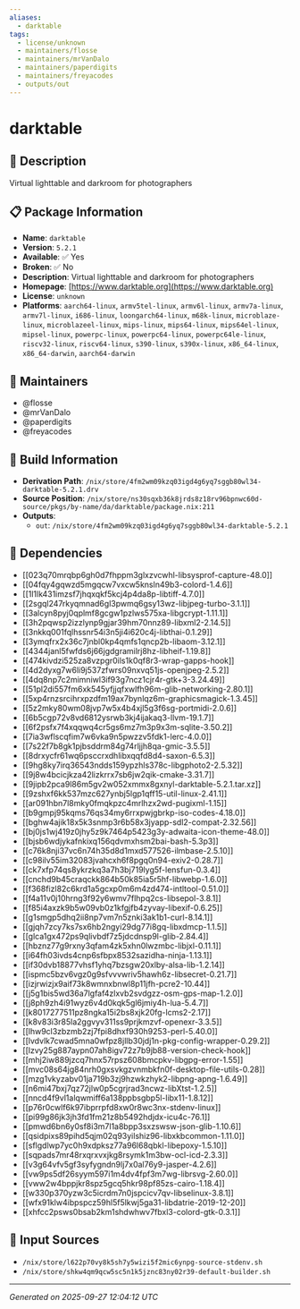 ```yaml
---
aliases:
  - darktable
tags:
  - license/unknown
  - maintainers/flosse
  - maintainers/mrVanDalo
  - maintainers/paperdigits
  - maintainers/freyacodes
  - outputs/out
---
```


# darktable

## 📝 Description

Virtual lighttable and darkroom for photographers

## 📋 Package Information

- **Name**: `darktable`
- **Version**: `5.2.1`
- **Available**: ✅ Yes
- **Broken**: ✅ No
- **Description**: Virtual lighttable and darkroom for photographers
- **Homepage**: [https://www.darktable.org](https://www.darktable.org)
- **License**: `unknown`
- **Platforms**: `aarch64-linux`, `armv5tel-linux`, `armv6l-linux`, `armv7a-linux`, `armv7l-linux`, `i686-linux`, `loongarch64-linux`, `m68k-linux`, `microblaze-linux`, `microblazeel-linux`, `mips-linux`, `mips64-linux`, `mips64el-linux`, `mipsel-linux`, `powerpc-linux`, `powerpc64-linux`, `powerpc64le-linux`, `riscv32-linux`, `riscv64-linux`, `s390-linux`, `s390x-linux`, `x86_64-linux`, `x86_64-darwin`, `aarch64-darwin`
## 👥 Maintainers

- @flosse
- @mrVanDalo
- @paperdigits
- @freyacodes


## 🔧 Build Information

- **Derivation Path**: `/nix/store/4fm2wm09kzq03igd4g6yq7sggb80wl34-darktable-5.2.1.drv`
- **Source Position**: `/nix/store/ns30sqxb36k8jrds8z18rv96bpnwc60d-source/pkgs/by-name/da/darktable/package.nix:211`
- **Outputs**:
  - `out`:  `/nix/store/4fm2wm09kzq03igd4g6yq7sggb80wl34-darktable-5.2.1`

## 🔗 Dependencies

- [[023q70mrqbp6gh0d7fhppm3glxzvcwhl-libsysprof-capture-48.0]]
- [[04fqy4gqwzd5mgqcw7vxcw5knsln49b3-colord-1.4.6]]
- [[1l1lk431imzsf7jhqxqkf5kcj4p4da8p-libtiff-4.7.0]]
- [[2sgql247rkyqmnad6gl3pwmq6gsy13wz-libjpeg-turbo-3.1.1]]
- [[3alcyn8pyj0qplmf8gcgw1pzlws575xa-libgcrypt-1.11.1]]
- [[3h2pqwsp2izzlynp9gjar39hm70nnz89-libxml2-2.14.5]]
- [[3nkkq001fqlhssnr54i3n5ji4i620c4j-libthai-0.1.29]]
- [[3ymqfrx2x36c7jnbl0kp4qmfs1qncp2b-libaom-3.12.1]]
- [[4344janl5fwfds6j66jgdgramilrj8hz-libheif-1.19.8]]
- [[474kivdzi525za8vzpgr0ils1k0qf8r3-wrap-gapps-hook]]
- [[4d2dyxg7w6li9j537zfwrs09nxvq51js-openjpeg-2.5.2]]
- [[4dq8np7c2mimniwl3if93g7ncz1cjr4r-gtk+3-3.24.49]]
- [[51pl2di557fm6xk545yfjjqfxwlfh96m-glib-networking-2.80.1]]
- [[5xp4rnzsrcihrxpzdfm19ax7bynlqz6m-graphicsmagick-1.3.45]]
- [[5z2mky80wm08jvp7w5x4b4xjl5g3f6sg-portmidi-2.0.6]]
- [[6b5cgp72v8vd6812ysrwb3kj4ijakaq3-llvm-19.1.7]]
- [[6f2psfx7f4xqqwq4cr5gs6mz7m3p9x3m-sqlite-3.50.2]]
- [[7ia3wflscqfim7w6vka9n5pwzzv5fdk1-lerc-4.0.0]]
- [[7s22f7b8gk1pjbsddrm84g74rljjh8qa-gmic-3.5.5]]
- [[8drxycfr61wq6psccrxdhlibxqqfd8d4-saxon-6.5.3]]
- [[9hg8ky7irq36543ndds159ypzhls378c-libgphoto2-2.5.32]]
- [[9j8w4bcicjkza42lizkrrx7sb6jw2qik-cmake-3.31.7]]
- [[9jipb2pca9l86m5gv2w052xmmx8gxnyl-darktable-5.2.1.tar.xz]]
- [[9zshxf6kk537mzc627ynbj5lgp1qff15-util-linux-2.41.1]]
- [[ar091hbn7l8mky0fmqkpzc4mrlhzx2wd-pugixml-1.15]]
- [[b9gmpj95kqms76qs34my6rrxpwjgbrkp-iso-codes-4.18.0]]
- [[bghw4ajik18x5k3snmp3r6b58x3jyapp-sdl2-compat-2.32.56]]
- [[bj0js1wj419z0jhy5z9k7464p5423g3y-adwaita-icon-theme-48.0]]
- [[bjsb6wdjykafnkixq156qdvmxhsm2bai-bash-5.3p3]]
- [[c76k8nji37vc6n74h35d8d1mxd577526-ilmbase-2.5.10]]
- [[c98ilv55im32083jvahcxh6f8pgq0n94-exiv2-0.28.7]]
- [[ck7xfp74qs8ykrzkq3a7h3bj719lyg5f-lensfun-0.3.4]]
- [[cnchd9b45craqckk864b50k85ia5r5hf-libwebp-1.6.0]]
- [[f368fizl82c6krd1a5gcxp0m6m4zd474-intltool-0.51.0]]
- [[f4a11v0j10hrng3f92y6wmv7flhpq2cs-libsepol-3.8.1]]
- [[f85i4axzk9b5w09vb0z1kfgjfb4zyvay-libexif-0.6.25]]
- [[g1smgp5dhq2ii8np7vm7n5znki3ak1b1-curl-8.14.1]]
- [[gjqh7zcy7ks7sx6hb2ngyi29dg77i8gq-libxdmcp-1.1.5]]
- [[glca1gx472ps9qlivbdf7z5jdcdnsp9l-glib-2.84.4]]
- [[hbznz77g9rxny3qfam4zk5xhn0lwzmbc-libjxl-0.11.1]]
- [[i64fh03ivds4cnp6sfbpx8532sazidha-ninja-1.13.1]]
- [[if30dvb18877vhsf1yhq7bzsgw20xlby-alsa-lib-1.2.14]]
- [[ispmc5bzv6vgz0g9sfvvvwriv5hawh6z-libsecret-0.21.7]]
- [[izjrwizjx9aif73k8wmnxbnwl8p11jfh-pcre2-10.44]]
- [[j5g1bis5wd36a7lgfaf4zlxvb2svdgzz-osm-gps-map-1.2.0]]
- [[j8ph9zh4i91wyz6v4d0kqk5gl6jmiy4h-lua-5.4.7]]
- [[k8017277511pz8ngka15i2bs8xjk20fg-lcms2-2.17]]
- [[k8v83i3r85la2ggvyv311ss9prjkmzvf-openexr-3.3.5]]
- [[lhw9cl3zbzmb2zj7fpi8dhxf930h9253-perl-5.40.0]]
- [[lvdvlk7cwad5mna0wfpz8jllb30jdj1n-pkg-config-wrapper-0.29.2]]
- [[lzvy25g887aypn07ah8igv72z7b9jb88-version-check-hook]]
- [[mhj2iw889jzcq7hnx57rpsz608bmcpkv-libgpg-error-1.55]]
- [[mvc08s64jg84nrh0gxsvkgzvnmbkfn0f-desktop-file-utils-0.28]]
- [[mzg1vkyzabv01ja719b3zj9hzwkzhyk2-libpng-apng-1.6.49]]
- [[n6mi47bxj7qz72jlw0p5cgrjrad3ncwz-libXtst-1.2.5]]
- [[nncd4f9vl1alqwmiff6a138ppbsgbp5l-libx11-1.8.12]]
- [[p76r0cwlf6k97ibprrpfd8xw0r8wc3nx-stdenv-linux]]
- [[pi99g86jk3jh3fd1fm21z8b5492hdjdx-icu4c-76.1]]
- [[pmwd6bn6y0sf8i3m7l1a8bpp3sxzswsw-json-glib-1.10.6]]
- [[qsidpixs89pihd5qjm02q93yilshiz96-libxkbcommon-1.11.0]]
- [[sflgdlwp7yc0h9xdpksz77a96l68qbkl-libepoxy-1.5.10]]
- [[sqpads7mr48rxqrxvxjkg8rsymk1m3bw-ocl-icd-2.3.3]]
- [[v3g64vfv5gf3syfygndn9lj7x0al76y9-jasper-4.2.6]]
- [[vw9ps5df26syym597i1m4dv4fpf3m7wg-librsvg-2.60.0]]
- [[vww2w4bppjkr8spz5gcq5hkr98pf85zs-cairo-1.18.4]]
- [[w330p370yzw3c5icrdm7n0jspcicv7qv-libselinux-3.8.1]]
- [[wfx91klw4ibpspcz59hl5f5lkwj5ga31-libdatrie-2019-12-20]]
- [[xhfcc2psws0bsab2km1shdwhwv7fbxl3-colord-gtk-0.3.1]]

## 📁 Input Sources

- `/nix/store/l622p70vy8k5sh7y5wizi5f2mic6ynpg-source-stdenv.sh`
- `/nix/store/shkw4qm9qcw5sc5n1k5jznc83ny02r39-default-builder.sh`

---
*Generated on 2025-09-27 12:04:12 UTC*
